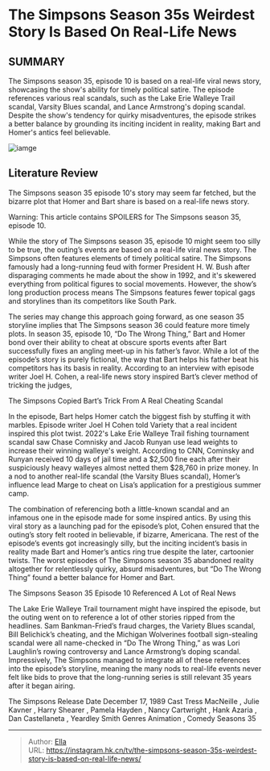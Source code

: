 # The Simpsons Season 35s Weirdest Story Is Based On Real-Life News


## SUMMARY 



  The Simpsons season 35, episode 10 is based on a real-life viral news story, showcasing the show&#39;s ability for timely political satire.   The episode references various real scandals, such as the Lake Erie Walleye Trail scandal, Varsity Blues scandal, and Lance Armstrong&#39;s doping scandal.   Despite the show&#39;s tendency for quirky misadventures, the episode strikes a better balance by grounding its inciting incident in reality, making Bart and Homer&#39;s antics feel believable.  

![iamge](https://static1.srcdn.com/wordpress/wp-content/uploads/2024/01/homer-weighs-a-fish-surrounded-by-duffman-chalmers-lenny-carl-and-other-anglers-in-the-simpsons-season-35-episode-10.jpg)

## Literature Review
The Simpsons season 35 episode 10&#39;s story may seem far fetched, but the bizarre plot that Homer and Bart share is based on a real-life news story.




Warning: This article contains SPOILERS for The Simpsons season 35, episode 10.




While the story of The Simpsons season 35, episode 10 might seem too silly to be true, the outing’s events are based on a real-life viral news story. The Simpsons often features elements of timely political satire. The Simpsons famously had a long-running feud with former President H. W. Bush after disparaging comments he made about the show in 1992, and it&#39;s skewered everything from political figures to social movements. However, the show’s long production process means The Simpsons features fewer topical gags and storylines than its competitors like South Park.

The series may change this approach going forward, as one season 35 storyline implies that The Simpsons season 36 could feature more timely plots. In season 35, episode 10, “Do The Wrong Thing,” Bart and Homer bond over their ability to cheat at obscure sports events after Bart successfully fixes an angling meet-up in his father’s favor. While a lot of the episode’s story is purely fictional, the way that Bart helps his father beat his competitors has its basis in reality. According to an interview with episode writer Joel H. Cohen, a real-life news story inspired Bart’s clever method of tricking the judges,





 The Simpsons Copied Bart’s Trick From A Real Cheating Scandal 
          

In the episode, Bart helps Homer catch the biggest fish by stuffing it with marbles. Episode writer Joel H Cohen told Variety that a real incident inspired this plot twist. 2022&#39;s Lake Erie Walleye Trail fishing tournament scandal saw Chase Comnisky and Jacob Runyan use lead weights to increase their winning walleye&#39;s weight. According to CNN, Cominsky and Runyan received 10 days of jail time and a $2,500 fine each after their suspiciously heavy walleyes almost netted them $28,760 in prize money. In a nod to another real-life scandal (the Varsity Blues scandal), Homer’s influence lead Marge to cheat on Lisa’s application for a prestigious summer camp.

The combination of referencing both a little-known scandal and an infamous one in the episode made for some inspired antics. By using this viral story as a launching pad for the episode’s plot, Cohen ensured that the outing’s story felt rooted in believable, if bizarre, Americana. The rest of the episode’s events got increasingly silly, but the inciting incident’s basis in reality made Bart and Homer’s antics ring true despite the later, cartoonier twists. The worst episodes of The Simpsons season 35 abandoned reality altogether for relentlessly quirky, absurd misadventures, but “Do The Wrong Thing” found a better balance for Homer and Bart.






 The Simpsons Season 35 Episode 10 Referenced A Lot of Real News 
          

The Lake Erie Walleye Trail tournament might have inspired the episode, but the outing went on to reference a lot of other stories ripped from the headlines. Sam Bankman-Fried’s fraud charges, the Variety Blues scandal, Bill Belichick’s cheating, and the Michigan Wolverines football sign-stealing scandal were all name-checked in “Do The Wrong Thing,” as was Lori Laughlin’s rowing controversy and Lance Armstrong’s doping scandal. Impressively, The Simpsons managed to integrate all of these references into the episode’s storyline, meaning the many nods to real-life events never felt like bids to prove that the long-running series is still relevant 35 years after it began airing.

  The Simpsons   Release Date   December 17, 1989    Cast   Tress MacNeille , Julie Kavner , Harry Shearer , Pamela Hayden , Nancy Cartwright , Hank Azaria , Dan Castellaneta , Yeardley Smith    Genres   Animation , Comedy    Seasons   35       





---

> Author: [Ella](https://instagram.hk.cn/)  
> URL: https://instagram.hk.cn/tv/the-simpsons-season-35s-weirdest-story-is-based-on-real-life-news/  

